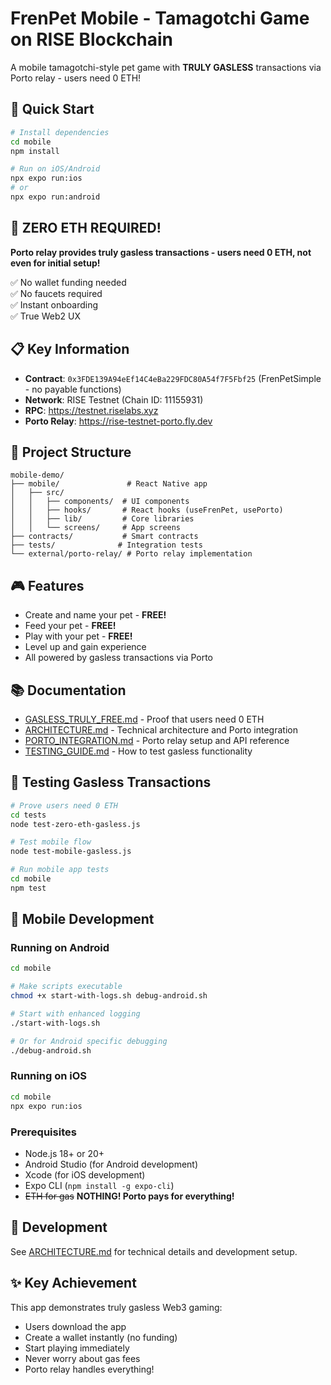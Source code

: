 # FrenPet Mobile - Tamagotchi Game on RISE Blockchain

A mobile tamagotchi-style pet game with **TRULY GASLESS** transactions via Porto relay - users need 0 ETH!

## 🚀 Quick Start

```bash
# Install dependencies
cd mobile
npm install

# Run on iOS/Android
npx expo run:ios
# or
npx expo run:android
```

## 🎉 ZERO ETH REQUIRED!

**Porto relay provides truly gasless transactions - users need 0 ETH, not even for initial setup!**

✅ No wallet funding needed  
✅ No faucets required  
✅ Instant onboarding  
✅ True Web2 UX  

## 📋 Key Information

- **Contract**: `0x3FDE139A94eEf14C4eBa229FDC80A54f7F5Fbf25` (FrenPetSimple - no payable functions)
- **Network**: RISE Testnet (Chain ID: 11155931)
- **RPC**: https://testnet.riselabs.xyz
- **Porto Relay**: https://rise-testnet-porto.fly.dev

## 📁 Project Structure

```
mobile-demo/
├── mobile/               # React Native app
│   ├── src/
│   │   ├── components/  # UI components
│   │   ├── hooks/       # React hooks (useFrenPet, usePorto)
│   │   ├── lib/         # Core libraries
│   │   └── screens/     # App screens
├── contracts/           # Smart contracts
├── tests/              # Integration tests
└── external/porto-relay/ # Porto relay implementation
```

## 🎮 Features

- Create and name your pet - **FREE!**
- Feed your pet - **FREE!**
- Play with your pet - **FREE!**
- Level up and gain experience
- All powered by gasless transactions via Porto

## 📚 Documentation

- [GASLESS_TRULY_FREE.md](./GASLESS_TRULY_FREE.md) - Proof that users need 0 ETH
- [ARCHITECTURE.md](./ARCHITECTURE.md) - Technical architecture and Porto integration
- [PORTO_INTEGRATION.md](./PORTO_INTEGRATION.md) - Porto relay setup and API reference
- [TESTING_GUIDE.md](./TESTING_GUIDE.md) - How to test gasless functionality

## 🧪 Testing Gasless Transactions

```bash
# Prove users need 0 ETH
cd tests
node test-zero-eth-gasless.js

# Test mobile flow
node test-mobile-gasless.js

# Run mobile app tests
cd mobile
npm test
```

## 📱 Mobile Development

### Running on Android

```bash
cd mobile

# Make scripts executable
chmod +x start-with-logs.sh debug-android.sh

# Start with enhanced logging
./start-with-logs.sh

# Or for Android specific debugging
./debug-android.sh
```

### Running on iOS

```bash
cd mobile
npx expo run:ios
```

### Prerequisites

- Node.js 18+ or 20+
- Android Studio (for Android development)
- Xcode (for iOS development)
- Expo CLI (`npm install -g expo-cli`)
- ~~ETH for gas~~ **NOTHING! Porto pays for everything!**

## 🔧 Development

See [ARCHITECTURE.md](./ARCHITECTURE.md) for technical details and development setup.

## ✨ Key Achievement

This app demonstrates truly gasless Web3 gaming:
- Users download the app
- Create a wallet instantly (no funding)
- Start playing immediately
- Never worry about gas fees
- Porto relay handles everything!